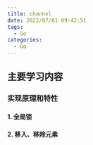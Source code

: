 ```yaml
---
title: channel
date: 2022/07/01 09:42:51
tags:
  - Go
categories:
  - Go
---
```



## 主要学习内容

### 实现原理和特性

#### 1. 全局锁

#### 2. 移入、移除元素

